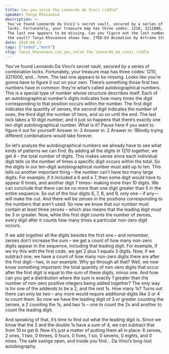 ```yaml
---
title: Can you solve the Leonardo da Vinci riddle?
speaker: Tanya Khovanova
description: >-
 You've found Leonardo da Vinci's secret vault, secured by a series of combination
 locks. Fortunately, your treasure map has three codes: 1210, 3211000, and... hmm.
 The last one appears to be missing. Can you figure out the last number and open
 the vault? Tanya Khovanova shows how. [TED-Ed Animation by Artrake Studio].
date: 2018-08-23
tags: ["teded","math"]
slug: tanya_khovanova_can_you_solve_the_leonardo_da_vinci_riddle
---
```


You’ve found Leonardo Da Vinci’s secret vault, secured by a series of combination locks.
Fortunately, your treasure map has three codes: 1210, 3211000, and… hmm. The last one
appears to be missing. Looks like you’re gonna have to figure it out on your own. There’s
something those first two numbers have in common: they’re what’s called autobiographical
numbers. This is a special type of number whose structure describes itself. Each of an
autobiographical number’s digits indicates how many times the digit corresponding to that
position occurs within the number. The first digit indicates the quantity of zeroes, the
second digit indicates the number of ones, the third digit the number of twos, and so on
until the end. The last lock takes a 10 digit number, and it just so happens that there’s
exactly one ten-digit autobiographical number. What is it? Pause here if you want to
figure it out for yourself! Answer in: 3 Answer in: 2 Answer in: 1Blindly trying different
combinations would take forever.

So let’s analyze the autobiographical numbers we already have to see what kinds of
patterns we can find. By adding all the digits in 1210 together, we get 4 – the total
number of digits. This makes sense since each individual digit tells us the number of
times a specific digit occurs within the total. So the digits in our ten-digit
autobiographical number must add up to ten. This tells us another important thing – the
number can’t have too many large digits. For example, if it included a 6 and a 7, then
some digit would have to appear 6 times, and another digit 7 times– making more than 10
digits. We can conclude that there can be no more than one digit greater than 5 in the
entire sequence. So out of the four digits 6, 7, 8, and 9, only one – if any— will make
the cut. And there will be zeroes in the positions corresponding to the numbers that
aren’t used. So now we know that our number must contain at least three zeroes – which
also means that the leading digit must be 3 or greater. Now, while this first digit counts
 the number of zeroes, every digit after it counts how many times a particular non-zero
digit occurs.

If we add together all the digits besides the first one – and remember, zeroes don’t
increase the sum – we get a count of how many non-zero digits appear in the sequence,
including that leading digit. For example, if we try this with the first code, we get 2
plus 1 equals 3 digits. Now, if we subtract one, we have a count of how many non-zero 
digits there are after the first digit – two, in our example. Why go through all that?
Well, we now know something important: the total quantity of non-zero digits that occur
after the first digit is equal to the sum of these digits, minus one. And how can you get
a distribution where the sum is exactly 1 greater than the number of non-zero positive
integers being added together? The only way is for one of the addends to be a 2, and the
rest 1s. How many 1s? Turns out there can only be two – any more would require additional 
digits like 3 or 4 to count them. So now we have the leading digit of 3 or greater
counting the zeroes, a 2 counting the 1s, and two 1s – one to count the 2s and another to
count the leading digit.

And speaking of that, it’s time to find out what the leading digit is. Since we know that
the 2 and the double 1s have a sum of 4, we can subtract that from 10 to get 6. Now it’s
just a matter of putting them all in place: 6 zeroes, 2 ones, 1 two, 0 threes, 0 fours, 0
fives, 1 six, 0 sevens, 0 eights, and 0 nines. The safe swings open, and inside you
find... Da Vinci’s long-lost autobiography.

<!--
ad_duration=0
event="TED-Ed"
external_start_time=0
intro_duration=0
is_subtitle_required="False"
is_talk_featured="False"
language="en"
language_swap="False"
native_language="en"
number_of_related_talks=6
number_of_speakers=1
number_of_subtitled_videos=0
number_of_tags=2
number_of_talk_download_languages=18
number_of_talk_more_resources=0
number_of_talk_recommendations=0
number_of_talks_take_actions=0
post_ad_duration=0
published_timestamp="2018-08-23 19:29:52"
recording_date="2018-08-23"
speaker_is_published=0
speaker_name="Tanya Khovanova"
talk_name="Can you solve the Leonardo da Vinci riddle?"
talks_tags=["teded","math"]
url_photo_talk="https://s3.amazonaws.com/talkstar-photos/uploads/a85ca364-6ec4-406e-bef1-037a04f7ded3/davinci_textless.jpg"
url_webpage="https://www.ted.com/talks/tanya_khovanova_can_you_solve_the_leonardo_da_vinci_riddle"
video_type_name="TED-Ed Original"
-->